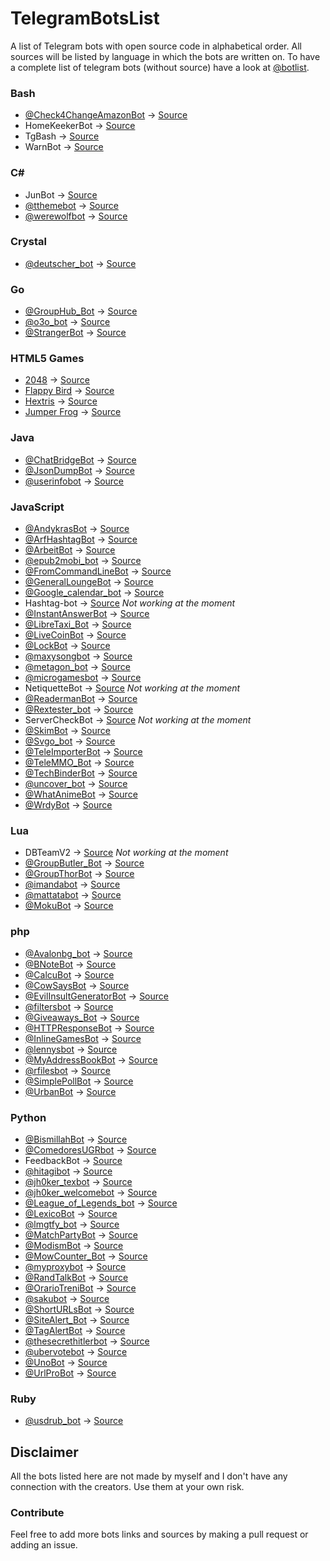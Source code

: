 # TelegramBotsList
A list of Telegram bots with open source code in alphabetical order.
All sources will be listed by language in which the bots are written on.
To have a complete list of telegram bots (without source) have a look at [@botlist](https://t.me/botlist).

### Bash
 - [@Check4ChangeAmazonBot](https://t.me/Check4ChangeAmazonBot) -> [Source](https://github.com/iicc1/Check4ChangeAmazonBot)
 - HomeKeekerBot -> [Source](https://github.com/oscarcappa/HomeKeeper)
 - TgBash -> [Source](https://github.com/iicc1/TgBash)
 - WarnBot -> [Source](https://github.com/iicc1/WarnBot_Telegram-Bot)

### C# #
 - JunBot -> [Source](https://github.com/SamueleLorefice/JunBot)
 - [@tthemebot](https://t.me/tthemebot) -> [Source](https://github.com/GreyWolfDev/Telegram-Theme-Bot)
 - [@werewolfbot](https://t.me/werewolfbot) -> [Source](https://github.com/parabola949/Werewolf)

### Crystal
 - [@deutscher_bot](https://t.me/deutscher_bot) -> [Source](https://github.com/greyblake/deutscher_bot)

### Go
 - [@GroupHub_Bot](https://t.me/GroupHub_Bot) -> [Source](https://github.com/livc/GroupHub_Bot)
 - [@o3o_bot](https://t.me/o3o_bot) -> [Source](https://github.com/kamikat/o3o_bot)
 - [@StrangerBot](https://t.me/strangerbot) -> [Source](https://github.com/Machiel/strangerbot)

### HTML5 Games
 - [2048](https://t.me/awesomebot) -> [Source](https://github.com/gabrielecirulli/2048)
 - [Flappy Bird](https://t.me/awesomebot) -> [Source](https://github.com/nebez/floppybird)
 - [Hextris](https://t.me/awesomebot) -> [Source](https://github.com/Hextris/hextris)
 - [Jumper Frog](https://t.me/microgamesbot) -> [Source](https://github.com/telegraf/microgames/tree/master/public/games/jumper_frog)
 
### Java
 - [@ChatBridgeBot](https://t.me/ChatBridgeBot) -> [Source](https://github.com/nadam/chatbridgebot)
 - [@JsonDumpBot](https://t.me/JsonDumpBot) -> [Source](https://github.com/nadam/jsondumpbot)
 - [@userinfobot](https://t.me/userinfobot) -> [Source](https://github.com/nadam/userinfobot)

### JavaScript
 - [@AndykrasBot](https://t.me/andykrasbot) -> [Source](https://github.com/andykras/telegram-reminder-bot)
 - [@ArfHashtagBot](https://t.me/ArfHashtagBot) -> [Source](https://github.com/mecitsem/Arf-HashtagBot)
 - [@ArbeitBot](https://t.me/arbeitBot) -> [Source](https://github.com/arbeitbot/arbeitbot)
 - [@epub2mobi_bot](https://t.me/epub2mobi_bot) -> [Source](https://epub2mobi.now.sh/_src)
 - [@FromCommandLineBot](https://t.me/fromcommandlinebot) -> [Source](https://github.com/juanpabloaj/fromcommandlinebot)
 - [@GeneralLoungeBot](https://t.me/generalloungebot) -> [Source](https://github.com/6697/secretlounge)
 - [@Google_calendar_bot](https://t.me/google_calendar_bot) -> [Source](https://github.com/demian85/google-calendar-telegram-bot)
 - Hashtag-bot -> [Source](https://github.com/6697/hashtag-bot) *Not working at the moment*
 - [@InstantAnswerBot](https://t.me/instantAnswerBot) -> [Source](https://github.com/rajanand02/TelegramDuckDuckGoBot)
 - [@LibreTaxi_Bot](https://t.me/LibreTaxi_Bot) -> [Source](https://github.com/ro31337/libretaxi)
 - [@LiveCoinBot](https://t.me/LiveCoinBot) -> [Source](https://github.com/kamikazechaser/LiveCoinBot)
 - [@LockBot](https://t.me/UrbanBot) -> [Source](https://github.com/DmitryNek/urban-dictionary-telegram-bot)
 - [@maxysongbot](https://t.me/maxysongbot) -> [Source](https://github.com/MaxySpark/MaxySongBot)
 - [@metagon_bot](https://t.me/metagon_bot) -> [Source](https://github.com/austinhuang0131/metagon/wiki)
 - [@microgamesbot](https://t.me/microgamesbot) -> [Source](https://github.com/telegraf/microgames)
 - NetiquetteBot -> [Source](https://github.com/ngVenezuela/netiquette) *Not working at the moment*
 - [@ReadermanBot](https://t.me/ReadermanBot) -> [Source](https://github.com/mooyoul/telegrambot-readerman)
 - [@Rextester_bot](https://t.me/Rextester_bot) -> [Source](bitbucket.org/GingerPlusPlus/rextester-bot/src)
 - ServerCheckBot -> [Source](https://github.com/kamikazechaser/ServerBot) *Not working at the moment*
 - [@SkimBot](https://t.me/skimbot) -> [Source](https://github.com/kamikazechaser/SkimBot)
 - [@Svgo_bot](https://t.me/Svgo_bot) -> [Source](https://github.com/svg/svgo)
 - [@TeleImporterBot](https://t.me/TeleImporterBot) -> [Source](https://github.com/telegraf/telegraph-import-bot)
 - [@TeleMMO_Bot](https://t.me/TeleMMO_Bot) -> [Source](https://github.com/MarcoWorms/telemmo)
 - [@TechBinderBot](https://t.me/techbinderbot) -> [Source](https://github.com/alexandercerutti/techbinderbot)
 - [@uncover_bot](https://t.me/uncover_bot) -> [Source](https://uncover.now.sh/_src)
 - [@WhatAnimeBot](https://t.me/WhatAnimeBot) -> [Source](https://github.com/soruly/whatanime.ga-telegram-bot)
 - [@WrdyBot](https://t.me/wrdybot) -> [Source](https://github.com/ashyashy/wrdy)

### Lua
 - DBTeamV2 -> [Source](https://github.com/Josepdal/DBTeamV2) *Not working at the moment*
 - [@GroupButler_Bot](https://t.me/GroupButler_Bot) -> [Source](https://github.com/RememberTheAir/GroupButler)
 - [@GroupThorBot](https://t.me/GroupThorBot) -> [Source](https://github.com/kamikazechaser/GroupThorBot)
 - [@imandabot](https://t.me/imandabot) -> [Source](https://github.com/Imandaneshi/jack-telegram-bot)
 - [@mattatabot](https://t.me/mattatabot) -> [Source](https://github.com/matthewhesketh/mattata)
 - [@MokuBot](https://t.me/MokuBot) -> [Source](https://github.com/topkecleon/otouto/tree/master)

### php
 - [@Avalonbg_bot](https://t.me/Avalonbg_bot) -> [Source](https://github.com/Bluebear171/avlnbot)
 - [@BNoteBot](https://t.me/BNoteBot) -> [Source](https://github.com/franci22/BNoteBot)
 - [@CalcuBot](https://t.me/calcubot) -> [Source](https://github.com/format37/CalcuBot)
 - [@CowSaysBot](https://t.me/CowSaysBot) -> [Source](https://github.com/danog/cowsaysbot)
 - [@EvilInsultGeneratorBot](https://t.me/EvilInsultGeneratorBot) -> [Source](https://github.com/EvilInsultGenerator/telegram-bot)
 - [@filtersbot](https://t.me/filtersbot) -> [Source](https://github.com/danog/filtersbot)
 - [@Giveaways_Bot](https://t.me/giveaways_bot) -> [Source](https://github.com/DanySpin97/GiveawaysBot)
 - [@HTTPResponseBot](https://t.me/HTTPResponseBot) -> [Source](https://github.com/franci22/httpresponsebot) 
 - [@InlineGamesBot](https://t.me/InlineGamesBot) -> [Source](https://github.com/jacklul/inlinegamesbot)
 - [@lennysbot](https://t.me/lennysbot) -> [Source](https://github.com/danog/lennysbot)
 - [@MyAddressBookBot](https://t.me/MyAddressBookBot) -> [Source](https://github.com/DanySpin97/GiveawaysBot)
 - [@rfilesbot](https://t.me/rfilesbot) -> [Source](https://github.com/radyakaze/rfiles)
 - [@SimplePollBot](https://t.me/SimplePollBot) -> [Source](https://github.com/kolar/telegram-poll-bot)
 - [@UrbanBot](https://t.me/UrbanBot) -> [Source](https://github.com/DmitryNek/urban-dictionary-telegram-bot)

### Python
 - [@BismillahBot](https://t.me/BismillahBot) -> [Source](https://github.com/rahiel/BismillahBot)
 - [@ComedoresUGRbot](https://t.me/ComedoresUGRbot) -> [Source](https://github.com/alejandrocq/ComedoresUGRbot)
 - FeedbackBot -> [Source](https://github.com/d-qoi/TelegramBots/tree/master/FeedbackBot)
 - [@hitagibot](https://t.me/hitagibot) -> [Source](https://github.com/77616c6964/hitagibot)
 - [@jh0ker_texbot](https://t.me/jh0ker_texbot) -> [Source](https://github.com/jh0ker/texbot)
 - [@jh0ker_welcomebot](https://t.me/jh0ker_welcomebot) -> [Source](https://github.com/jh0ker/welcomebot)
 - [@League_of_Legends_bot](https://t.me/League_of_Legends_bot) -> [Source](https://github.com/i32ropie/lol)
 - [@LexicoBot](https://t.me/LexicoBot) -> [Source](https://github.com/Suyash458/Wordbot)
 - [@lmgtfy_bot](https://t.me/lmgtfy_bot) -> [Source](https://github.com/GabrielRF/telegram-lmgtfy_bot)
 - [@MatchPartyBot](https://t.me/MatchPartyBot) -> [Source](https://github.com/arthurdk/tinder-telegram-bot)
 - [@ModismBot](https://t.me/ModismBot) -> [Source](https://github.com/d-qoi/TelegramBots/tree/master/ModismBot)
 - [@MowCounter_Bot](http://t.me/mowcounter_bot) -> [Source](https://github.com/qdot/mowcounter-telegram-bot)
 - [@myproxybot](https://t.me/proxybot) -> [Source](https://github.com/p-hash/proxybot)
 - [@RandTalkBot](https://t.me/RandTalkBot) -> [Source](https://github.com/quasiyoke/RandTalkBot)
 - [@OrarioTreniBot](https://t.me/OrarioTreniBot) -> [Source](https://github.com/MarcoBuster/OrarioTreniBot)
 - [@sakubot](https://t.me/sakubot) -> [Source](https://github.com/luksireiku/polaris)
 - [@ShortURLsBot](https://t.me/ShortURLsBot) -> [Source](https://github.com/MarcoBuster/ShortURLsBot)
 - [@SiteAlert_Bot](https://t.me/SiteAlert_Bot) -> [Source](https://github.com/ilteoood/SiteAlert-Python) 
 - [@TagAlertBot](https://t.me/TagAlertBot) -> [Source](https://github.com/pitasi/TagAlertBot)
 - [@thesecrethitlerbot](https://t.me/thesecrethitlerbot) -> [Source](https://github.com/julianschritt/secreth_telegrambot)
 - [@ubervotebot](https://t.me/ubervotebot) -> [Source](https://github.com/haselkern/ubervotebot)
 - [@UnoBot](https://t.me/UnoBot) -> [Source](https://github.com/jh0ker/mau_mau_bot)
 - [@UrlProBot](https://t.me/UrlProBot) -> [Source](https://github.com/GabrielRF/telegram-urlprobot)

### Ruby
 - [@usdrub_bot](https://t.me/usdrub_bot) -> [Source](https://github.com/m4rr/money_bot)

## Disclaimer
All the bots listed here are not made by myself and I don't have any connection with the creators. Use them at your own risk.

### Contribute
Feel free to add more bots links and sources by making a pull request or adding an issue.
